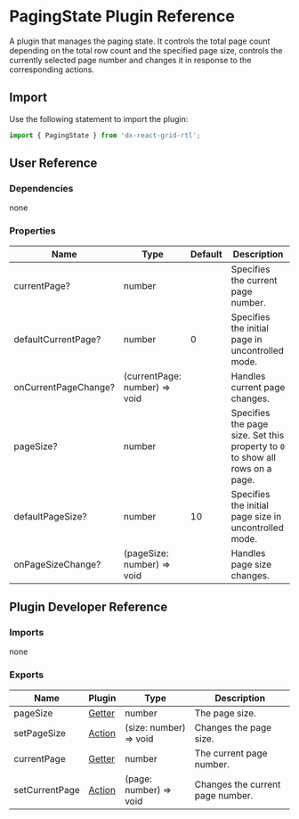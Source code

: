 # PagingState Plugin Reference

A plugin that manages the paging state. It controls the total page count depending on the total row count and the specified page size, controls the currently selected page number and changes it in response to the corresponding actions.

## Import

Use the following statement to import the plugin:

```js
import { PagingState } from 'dx-react-grid-rtl';
```

## User Reference

### Dependencies

none

### Properties

Name | Type | Default | Description
-----|------|---------|------------
currentPage? | number | | Specifies the current page number.
defaultCurrentPage? | number | 0 | Specifies the initial page in uncontrolled mode.
onCurrentPageChange? | (currentPage: number) => void | | Handles current page changes.
pageSize? | number | | Specifies the page size. Set this property to `0` to show all rows on a page.
defaultPageSize? | number | 10 | Specifies the initial page size in uncontrolled mode.
onPageSizeChange? | (pageSize: number) => void | | Handles page size changes.

## Plugin Developer Reference

### Imports

none

### Exports

Name | Plugin | Type | Description
-----|--------|------|------------
pageSize | [Getter](../../../dx-react-core/docs/reference/getter.md) | number | The page size.
setPageSize | [Action](../../../dx-react-core/docs/reference/action.md) | (size: number) => void | Changes the page size.
currentPage | [Getter](../../../dx-react-core/docs/reference/getter.md) | number | The current page number.
setCurrentPage | [Action](../../../dx-react-core/docs/reference/action.md) | (page: number) => void | Changes the current page number.

